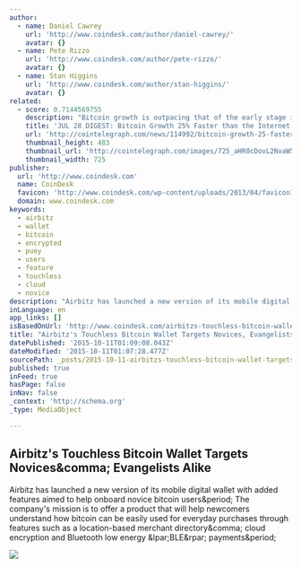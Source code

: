 ```yaml
---
author:
  - name: Daniel Cawrey
    url: 'http://www.coindesk.com/author/daniel-cawrey/'
    avatar: {}
  - name: Pete Rizzo
    url: 'http://www.coindesk.com/author/pete-rizzo/'
    avatar: {}
  - name: Stan Higgins
    url: 'http://www.coindesk.com/author/stan-higgins/'
    avatar: {}
related:
  - score: 0.7144569755
    description: "Bitcoin growth is outpacing that of the early stage internet by almost 25%; an Estonian Angel List service will utilize Bitcoin's blockchain to secure its marketplace, and more top stories for July 28. In terms of investment, Bitcoin growth is outpacing that of the early stage internet by almost 25%, according to the latest figures compiled by IB Times UK."
    title: 'JUL 28 DIGEST: Bitcoin Growth 25% Faster than the Internet in 90s; Estonian Angel List Service Secures Marketplace with BTC Blockchain'
    url: 'http://cointelegraph.com/news/114992/bitcoin-growth-25-faster-than-the-internet-in-90s-estonian-angel-list-service-secures-marketplace-with-btc-blockchain'
    thumbnail_height: 483
    thumbnail_url: 'http://cointelegraph.com/images/725_aHR0cDovL2NvaW50ZWxlZ3JhcGguY29tL3N0b3JhZ2UvdXBsb2Fkcy92aWV3Lzk5MTkyNTk1NTE2YTJkMjFlYzE5NmJlZDM2MjYyNDQ1LnBuZw==.jpg'
    thumbnail_width: 725
publisher:
  url: 'http://www.coindesk.com'
  name: CoinDesk
  favicon: 'http://www.coindesk.com/wp-content/uploads/2013/04/favicon1.ico?41aba6'
  domain: www.coindesk.com
keywords:
  - airbitz
  - wallet
  - bitcoin
  - encrypted
  - puey
  - users
  - feature
  - touchless
  - cloud
  - novice
description: "Airbitz has launched a new version of its mobile digital wallet with added features aimed to help onboard novice bitcoin users. The company's mission is to offer a product that will help newcomers understand how bitcoin can be easily used for everyday purchases through features such as a location-based merchant directory, cloud encryption and Bluetooth low energy (BLE) payments."
inLanguage: en
app_links: []
isBasedOnUrl: 'http://www.coindesk.com/airbitzs-touchless-bitcoin-wallet-targets-novices-evangelists-alike/'
title: "Airbitz's Touchless Bitcoin Wallet Targets Novices, Evangelists Alike"
datePublished: '2015-10-11T01:09:08.043Z'
dateModified: '2015-10-11T01:07:28.477Z'
sourcePath: _posts/2015-10-11-airbitzs-touchless-bitcoin-wallet-targets-novices-evangeli.md
published: true
inFeed: true
hasPage: false
inNav: false
_context: 'http://schema.org'
_type: MediaObject

---
```

<article style=""><h1>Airbitz's Touchless Bitcoin Wallet Targets Novices&amp;comma; Evangelists Alike</h1><p>Airbitz has launched a new version of its mobile digital wallet with added features aimed to help onboard novice bitcoin users&amp;period; The company's mission is to offer a product that will help newcomers understand how bitcoin can be easily used for everyday purchases through features such as a location-based merchant directory&amp;comma; cloud encryption and Bluetooth low energy &amp;lpar;BLE&amp;rpar; payments&amp;period;</p><img src="http://media.coindesk.com/2014/10/airbitzfeat.jpg" /></article>